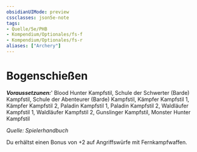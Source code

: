 ```yaml
---
obsidianUIMode: preview
cssclasses: json5e-note
tags:
- Quelle/5e/PHB
- Kompendium/Optionales/fs-f
- Kompendium/Optionales/fs-r
aliases: ["Archery"]
---
```

# Bogenschießen
***Voraussetzunen:***' Blood Hunter Kampfstil, Schule der Schwerter (Barde) Kampfstil, Schule der Abenteurer (Barde) Kampfstil, Kämpfer Kampfstil 1, Kämpfer Kampfstil 2, Paladin Kampfstil 1, Paladin Kampfstil 2, Waldläufer Kampfstil 1, Waldläufer Kampfstil 2, Gunslinger Kampfstil, Monster Hunter Kampfstil

*Quelle: Spielerhandbuch*  

Du erhältst einen Bonus von +2 auf Angriffswürfe mit Fernkampfwaffen.